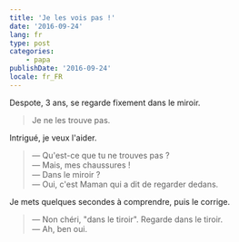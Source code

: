```yaml
---
title: 'Je les vois pas !'
date: '2016-09-24'
lang: fr
type: post
categories:
    - papa
publishDate: '2016-09-24'
locale: fr_FR
---
```


Despote, 3 ans, se regarde fixement dans le miroir.

> Je ne les trouve pas.

<!-- more -->

Intrigué, je veux l'aider.

> — Qu'est-ce que tu ne trouves pas ?  
> — Mais, mes chaussures !  
> — Dans le miroir ?  
> — Oui, c'est Maman qui a dit de regarder dedans.

Je mets quelques secondes à comprendre, puis le corrige.

> — Non chéri, "dans le tiroir". Regarde dans le tiroir.  
> — Ah, ben oui.